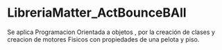# LibreriaMatter_ActBounceBAll
Se aplica Programacion Orientada a objetos , por la creación de clases y creacion de motores Fisicos con propiedades de una pelota y piso.
